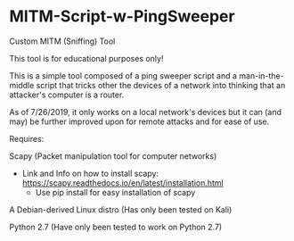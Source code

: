 # MITM-Script-w-PingSweeper
Custom MITM (Sniffing) Tool

This tool is for educational purposes only!

This is a simple tool composed of a ping sweeper script and a man-in-the-middle script that tricks other the devices of a network into thinking that an attacker's computer is a router. 

As of 7/26/2019, it only works on a local network's devices but it can (and may) be further improved upon for remote attacks and for ease of use.

Requires:

Scapy (Packet manipulation tool for computer networks) 
   - Link and Info on how to install scapy: https://scapy.readthedocs.io/en/latest/installation.html
     - Use pip install for easy installation of scapy
    
A Debian-derived Linux distro (Has only been tested on Kali)

Python 2.7 (Have only been tested to work on Python 2.7)
  

